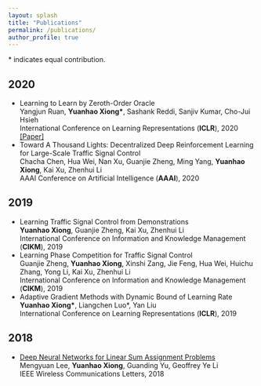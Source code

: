 ```yaml
---
layout: splash
title: "Publications"
permalink: /publications/
author_profile: true
---
```


\* indicates equal contribution.
## 2020
- Learning to Learn by Zeroth-Order Oracle  
Yangjun Ruan, **Yuanhao Xiong\***, Sashank Reddi, Sanjiv Kumar, Cho-Jui Hsieh  
International Conference on Learning Representations (**ICLR**), 2020 [\[Paper\]](https://openreview.net/pdf?id=ryxz8CVYDH)
- Toward A Thousand Lights: Decentralized Deep Reinforcement Learning for Large-Scale Traffic Signal Control  
Chacha Chen, Hua Wei, Nan Xu, Guanjie Zheng, Ming Yang, **Yuanhao Xiong**, Kai Xu, Zhenhui Li  
AAAI Conference on Artificial Intelligence (**AAAI**), 2020

## 2019
- Learning Traffic Signal Control from Demonstrations  
**Yuanhao Xiong**, Guanjie Zheng, Kai Xu, Zhenhui Li  
International Conference on Information and Knowledge Management (**CIKM**), 2019
- Learning Phase Competition for Traffic Signal Control  
Guanjie Zheng, **Yuanhao Xiong**, Xinshi Zang, Jie Feng, Hua Wei, Huichu Zhang, Yong Li, Kai Xu, Zhenhui Li  
International Conference on Information and Knowledge Management (**CIKM**), 2019
- Adaptive Gradient Methods with Dynamic Bound of Learning Rate  
**Yuanhao Xiong\***, Liangchen Luo*, Yan Liu  
International Conference on Learning Representations (**ICLR**), 2019

## 2018
- [Deep Neural Networks for Linear Sum Assignment Problems](https://ieeexplore.ieee.org/stamp/stamp.jsp?tp=&arnumber=8371290)  
Mengyuan Lee, **Yuanhao Xiong**, Guanding Yu, Geoffrey Ye Li  
IEEE Wireless Communications Letters, 2018



